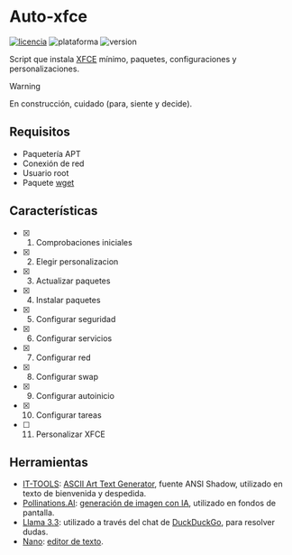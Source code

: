 # Auto-xfce
[![licencia](https://img.shields.io/github/license/AlexGracia/Auto-xfce?label=licencia&logo=Open-Access&style=flat-square)](LICENSE.md)
![plataforma](https://img.shields.io/badge/plataforma-linux-%23FCC624?style=flat-square&logo=linux)
![version](https://img.shields.io/badge/%E2%9A%A0%EF%B8%8F%20version-0.10.0-%23FCC624?style=flat-square)

Script que instala [XFCE](https://www.xfce.org/) mínimo, paquetes, configuraciones y personalizaciones.

> [!WARNING]
> En construcción, cuidado (para, siente y decide).

## Requisitos
- Paquetería APT
- Conexión de red
- Usuario root
- Paquete [wget](https://www.gnu.org/software/wget/)

## Características
- [x] 1. Comprobaciones iniciales
- [x] 2. Elegir personalizacion
- [x] 3. Actualizar paquetes
- [x] 4. Instalar paquetes
- [x] 5. Configurar seguridad
- [x] 6. Configurar servicios
- [x] 7. Configurar red
- [x] 8. Configurar swap
- [x] 9. Configurar autoinicio
- [x] 10. Configurar tareas
- [ ] 11. Personalizar XFCE

## Herramientas
- [IT-TOOLS](https://github.com/CorentinTh/it-tools): [ASCII Art Text Generator](https://it-tools.tech/ascii-text-drawer), fuente ANSI Shadow, utilizado en texto de bienvenida y despedida.
- [Pollinations.AI](https://github.com/pollinations/pollinations): [generación de imagen con IA](https://pollinations.ai/), utilizado en fondos de pantalla.
- [Llama 3.3](https://github.com/meta-llama/llama3): utilizado a través del chat de [DuckDuckGo](https://Duck.ai), para resolver dudas.
- [Nano](https://www.nano-editor.org/git.php): [editor de texto](https://www.nano-editor.org/docs.php).
